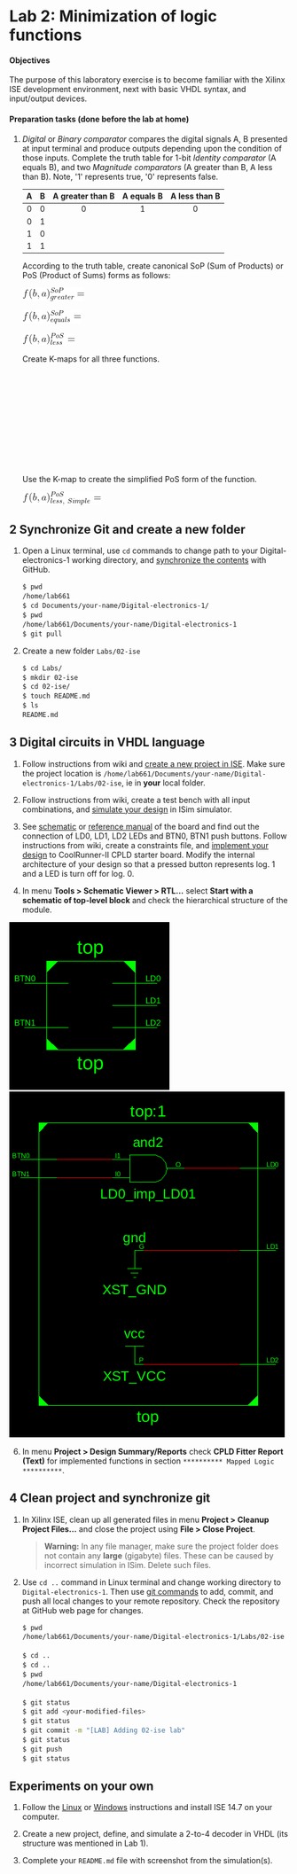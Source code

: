 # Lab 2: Minimization of logic functions







#### Objectives

The purpose of this laboratory exercise is to become familiar with the Xilinx ISE development environment, next with basic VHDL syntax, and input/output devices. 


#### Preparation tasks (done before the lab at home)

1. *Digital* or *Binary comparator* compares the digital signals A, B presented at input terminal and produce outputs depending upon the condition of those inputs. Complete the truth table for 1-bit *Identity comparator* (A equals B), and two *Magnitude comparators* (A greater than B, A less than B). Note, '1' represents true, '0' represents false.

    | **A** | **B** | **A greater than B** | **A equals B** | **A less than B** |
    | :-: | :-: | :-: | :-: | :-: |
    | 0 | 0 | 0 | 1 | 0 |
    | 0 | 1 |  |  |  |
    | 1 | 0 |  |  |  |
    | 1 | 1 |  |  |  |

    According to the truth table, create canonical SoP (Sum of Products) or PoS (Product of Sums) forms as follows:

    ![Greater than](Images/comparator_gt.png)
    
    ![Equals](Images/comparator_eq.png)
    
    ![Less than](Images/comparator_lt.png)
    
    Create K-maps for all three functions.

    &nbsp;

    &nbsp;

    &nbsp;

    &nbsp;

    &nbsp;

    &nbsp;

    Use the K-map to create the simplified PoS form of the function.

    ![Simplified PoS form](Images/comparator_lt_simple.png)

 
## 2 Synchronize Git and create a new folder

1. Open a Linux terminal, use `cd` commands to change path to your Digital-electronics-1 working directory, and [synchronize the contents](https://github.com/joshnh/Git-Commands) with GitHub.

    ```bash
    $ pwd
    /home/lab661
    $ cd Documents/your-name/Digital-electronics-1/
    $ pwd
    /home/lab661/Documents/your-name/Digital-electronics-1
    $ git pull
    ```

2. Create a new folder `Labs/02-ise`

    ```bash
    $ cd Labs/
    $ mkdir 02-ise
    $ cd 02-ise/
    $ touch README.md
    $ ls
    README.md
    ```


## 3 Digital circuits in VHDL language

1. Follow instructions from wiki and [create a new project in ISE](https://github.com/tomas-fryza/Digital-electronics-1/wiki/How-to-create-a-new-project-in-ISE). Make sure the project location is `/home/lab661/Documents/your-name/Digital-electronics-1/Labs/02-ise`, ie in **your** local folder.







3. Follow instructions from wiki, create a test bench with all input combinations, and [simulate your design](https://github.com/tomas-fryza/Digital-electronics-1/wiki/How-to-Simulate-Your-Design-in-ISE) in ISim simulator.

4. See [schematic](../../Docs/coolrunner-ii_sch.pdf) or [reference manual](../../Docs/coolrunner-ii_rm.pdf) of the board and find out the connection of LD0, LD1, LD2 LEDs and BTN0, BTN1 push buttons. Follow instructions from wiki, create a constraints file, and [implement your design](https://github.com/tomas-fryza/Digital-electronics-1/wiki/How-to-implement-your-design-to-target-device-in-ISE) to CoolRunner-II CPLD starter board. Modify the internal architecture of your design so that a pressed button represents log. 1 and a LED is turn off for log. 0.

5. In menu **Tools > Schematic Viewer > RTL...** select **Start with a schematic of top-level block** and check the hierarchical structure of the module.

![ise_schema](Images/ise_template_top.png)
![ise_schema](Images/ise_template_gates.png)

6. In menu **Project > Design Summary/Reports** check **CPLD Fitter Report (Text)** for implemented functions in section `********** Mapped Logic **********`.


## 4 Clean project and synchronize git

1. In Xilinx ISE, clean up all generated files in menu **Project > Cleanup Project Files...** and close the project using **File > Close Project**.

    > **Warning:** In any file manager, make sure the project folder does not contain any **large** (gigabyte) files. These can be caused by incorrect simulation in ISim. Delete such files.
    >

2. Use `cd ..` command in Linux terminal and change working directory to `Digital-electronics-1`. Then use [git commands](https://github.com/joshnh/Git-Commands) to add, commit, and push all local changes to your remote repository. Check the repository at GitHub web page for changes.

    ```bash
    $ pwd
    /home/lab661/Documents/your-name/Digital-electronics-1/Labs/02-ise

    $ cd ..
    $ cd ..
    $ pwd
    /home/lab661/Documents/your-name/Digital-electronics-1

    $ git status
    $ git add <your-modified-files>
    $ git status
    $ git commit -m "[LAB] Adding 02-ise lab"
    $ git status
    $ git push
    $ git status
    ```


## Experiments on your own

1. Follow the [Linux](https://github.com/tomas-fryza/Digital-electronics-1/wiki/How-to-Install-ISE-14.7-on-Linux) or [Windows](https://www.xilinx.com/support/download/index.html/content/xilinx/en/downloadNav/vivado-design-tools/archive-ise.html) instructions and install ISE 14.7 on your computer.

2. Create a new project, define, and simulate a 2-to-4 decoder in VHDL (its structure was mentioned in Lab 1).

3. Complete your `README.md` file with screenshot from the simulation(s).
